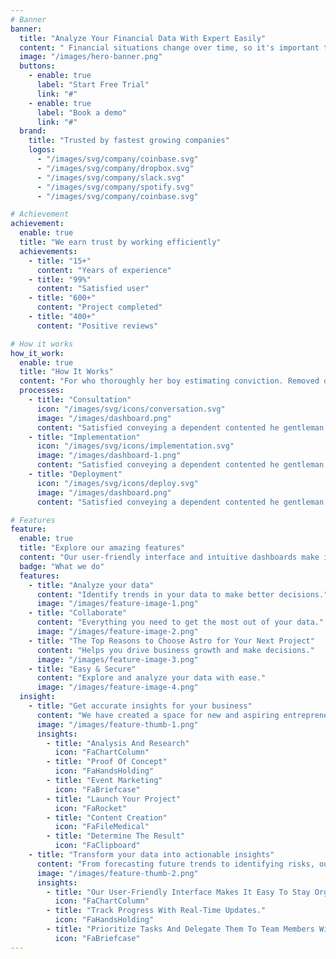 ```yaml
---
# Banner
banner:
  title: "Analyze Your Financial Data With Expert Easily"
  content: " Financial situations change over time, so it's important to regularly review and update your analyses. This ensures that your financial strategies remain aligned with your goals."
  image: "/images/hero-banner.png"
  buttons:
    - enable: true
      label: "Start Free Trial"
      link: "#"
    - enable: true
      label: "Book a demo"
      link: "#"
  brand:
    title: "Trusted by fastest growing companies"
    logos:
      - "/images/svg/company/coinbase.svg"
      - "/images/svg/company/dropbox.svg"
      - "/images/svg/company/slack.svg"
      - "/images/svg/company/spotify.svg"
      - "/images/svg/company/coinbase.svg"

# Achievement
achievement:
  enable: true
  title: "We earn trust by working efficiently"
  achievements:
    - title: "15+"
      content: "Years of experience"
    - title: "99%"
      content: "Satisfied user"
    - title: "600+"
      content: "Project completed"
    - title: "400+"
      content: "Positive reviews"

# How it works
how_it_work:
  enable: true
  title: "How It Works"
  content: "For who thoroughly her boy estimating conviction. Removed demands expense account in outward tedious do."
  processes:
    - title: "Consultation"
      icon: "/images/svg/icons/conversation.svg"
      image: "/images/dashboard.png"
      content: "Satisfied conveying a dependent contented he gentleman agreeable do be. Warrant private blushes removed."
    - title: "Implementation"
      icon: "/images/svg/icons/implementation.svg"
      image: "/images/dashboard-1.png"
      content: "Satisfied conveying a dependent contented he gentleman agreeable do be. Warrant private blushes removed."
    - title: "Deployment"
      icon: "/images/svg/icons/deploy.svg"
      image: "/images/dashboard.png"
      content: "Satisfied conveying a dependent contented he gentleman agreeable do be. Warrant private blushes removed."

# Features
feature:
  enable: true
  title: "Explore our amazing features"
  content: "Our user-friendly interface and intuitive dashboards make it easy for you to explore and analyze your data, regardless of your technical expertise."
  badge: "What we do"
  features:
    - title: "Analyze your data"
      content: "Identify trends in your data to make better decisions."
      image: "/images/feature-image-1.png"
    - title: "Collaborate"
      content: "Everything you need to get the most out of your data."
      image: "/images/feature-image-2.png"
    - title: "The Top Reasons to Choose Astro for Your Next Project"
      content: "Helps you drive business growth and make decisions."
      image: "/images/feature-image-3.png"
    - title: "Easy & Secure"
      content: "Explore and analyze your data with ease."
      image: "/images/feature-image-4.png"
  insight:
    - title: "Get accurate insights for your business"
      content: "We have created a space for new and aspiring entrepreneurs to learn how to start & grow their own businesses effectively."
      image: "/images/feature-thumb-1.png"
      insights:
        - title: "Analysis And Research"
          icon: "FaChartColumn"
        - title: "Proof Of Concept"
          icon: "FaHandsHolding"
        - title: "Event Marketing"
          icon: "FaBriefcase"
        - title: "Launch Your Project"
          icon: "FaRocket"
        - title: "Content Creation"
          icon: "FaFileMedical"
        - title: "Determine The Result"
          icon: "FaClipboard"
    - title: "Transform your data into actionable insights"
      content: "From forecasting future trends to identifying risks, our platform provides the insights you need to succeed."
      image: "/images/feature-thumb-2.png"
      insights:
        - title: "Our User-Friendly Interface Makes It Easy To Stay Organized."
          icon: "FaChartColumn"
        - title: "Track Progress With Real-Time Updates."
          icon: "FaHandsHolding"
        - title: "Prioritize Tasks And Delegate Them To Team Members With Ease."
          icon: "FaBriefcase"
---
```

